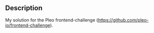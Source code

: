 ## Description

My solution for the Pleo frontend-challenge (https://github.com/pleo-io/frontend-challenge).